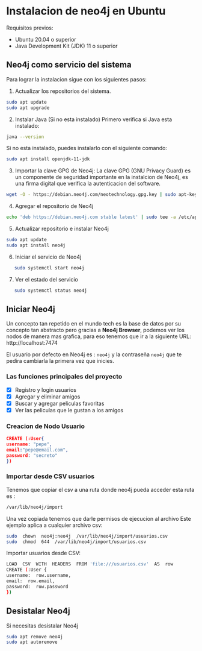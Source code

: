 # Instalacion de neo4j en Ubuntu

Requisitos previos:

- Ubuntu 20.04 o superior
- Java Development Kit (JDK) 11 o superior

## Neo4j como servicio del sistema

Para lograr la instalacion sigue con los siguientes pasos:

1. Actualizar los repositorios del sistema.

```bash
sudo apt update
sudo apt upgrade
```

2. Instalar Java (Si no esta instalado)
   Primero verifica si Java esta instalado:

```bash
java --version
```

Si no esta instalado, puedes instalarlo con el siguiente comando:

```bash
sudo apt install openjdk-11-jdk
```

3. Importar la clave GPG de Neo4j:
   La clave GPG (GNU Privacy Guard) es un componente de seguridad importante en la instalcion de Neo4j, es una firma digital que verifica la autenticacion del software.

```bash
wget -O - https://debian.neo4j.com/neotechnology.gpg.key | sudo apt-key add -
```

4. Agregar el repositorio de Neo4j

```bash
echo 'deb https://debian.neo4j.com stable latest' | sudo tee -a /etc/apt/sources.list.d/neo4j.list
```

5. Actualizar repositorio e instalar Neo4j

```bash
sudo apt update
sudo apt install neo4j
```

6. Iniciar el servicio de Neo4j

```bash
   sudo systemctl start neo4j
```

7. Ver el estado del servicio

```bash
   sudo systemctl status neo4j
```

## Iniciar Neo4j

Un concepto tan repetido en el mundo tech es la base de datos por su concepto tan abstracto pero gracias a **Neo4j Browser**, podemos ver los nodos de manera mas grafica, para eso tenemos que ir a la siguiente URL: http://localhost:7474

El usuario por defecto en Neo4j es : `neo4j` y la contraseña `neo4j` que te pedira cambiarla la primera vez que inicies.

### Las funciones principales del proyecto

- [x] Registro y login usuarios
- [x] Agregar y eliminar amigos
- [x] Buscar y agregar peliculas favoritas
- [x] Ver las peliculas que le gustan a los amigos

### Creacion de Nodo Usuario

```json
CREATE (:User{
username: "pepe",
email:"pepe@email.com",
password: "secreto"
})
```

### Importar desde CSV usuarios

Tenemos que copiar el csv a una ruta donde neo4j pueda acceder esta ruta es :

```bash
/var/lib/neo4j/import
```

Una vez copiada tenemos que darle permisos de ejecucion al archivo
Este ejemplo aplica a cualquier archivo csv:

```bash
sudo  chown  neo4j:neo4j  /var/lib/neo4j/import/usuarios.csv
sudo  chmod  644  /var/lib/neo4j/import/usuarios.csv
```

Importar usuarios desde CSV:

```bash
LOAD  CSV  WITH  HEADERS  FROM 'file:///usuarios.csv'  AS  row
CREATE (:User {
username:  row.username,
email:  row.email,
password:  row.password
})
```

## Desistalar Neo4j

Si necesitas desistalar Neo4j

```bash
sudo apt remove neo4j
sudo apt autoremove
```
